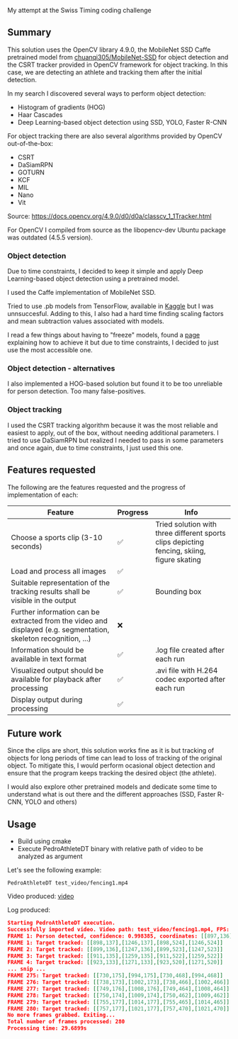 My attempt at the Swiss Timing coding challenge

## Summary
This solution uses the OpenCV library 4.9.0, the MobileNet SSD Caffe pretrained model from [chuanqi305/MobileNet-SSD](https://github.com/chuanqi305/MobileNet-SSD) for object detection and the CSRT tracker provided in OpenCV framework for object tracking.
In this case, we are detecting an athlete and tracking them after the initial detection.

In my search I discovered several ways to perform object detection:
* Histogram of gradients (HOG)
* Haar Cascades
* Deep Learning-based object detection using SSD, YOLO, Faster R-CNN

For object tracking there are also several algorithms provided by OpenCV out-of-the-box:
* CSRT
* DaSiamRPN
* GOTURN
* KCF
* MIL
* Nano
* Vit

Source: https://docs.opencv.org/4.9.0/d0/d0a/classcv_1_1Tracker.html

For OpenCV I compiled from source as the libopencv-dev Ubuntu package was outdated (4.5.5 version).

### Object detection

Due to time constraints, I decided to keep it simple and apply Deep Learning-based object detection using a pretrained model.

I used the Caffe implementation of MobileNet SSD. 

Tried to use .pb models from TensorFlow, available in [Kaggle](https://www.kaggle.com/models?task=16686&publisher=tensorflow) but I was unnsuccesful. Adding to this, I also had a hard time finding scaling factors and mean subtraction values associated with models.

I read a few things about having to "freeze" models, found a [page](https://docs.opencv.org/4.x/d1/d8f/tf_cls_tutorial_dnn_conversion.html) explaining how to achieve it but due to time constraints, I decided to just use the most accessible one.

### Object detection - alternatives
I also implemented a HOG-based solution but found it to be too unreliable for person detection. Too many false-positives.

### Object tracking
I used the CSRT tracking algorithm because it was the most reliable and easiest to apply, out of the box, without needing additional parameters.
I tried to use DaSiamRPN but realized I needed to pass in some parameters and once again, due to time constraints, I just used this one.


## Features requested
The following are the features requested and the progress of implementation of each:

|Feature|Progress|Info|
|---|---|---|
|Choose a sports clip (3-10 seconds)|✅|Tried solution with three different sports clips depicting fencing, skiing, figure skating|
|Load and process all images|✅|
|Suitable representation of the tracking results shall be visible in the output |✅|Bounding box|
|Further information can be extracted from the video and displayed (e.g. segmentation, skeleton recognition, ...)|❌|
|Information should be available in text format|✅|.log file created after each run|
|Visualized output should be available for playback after processing|✅|.avi file with H.264 codec exported after each run|
|Display output during processing|✅|


## Future work
Since the clips are short, this solution works fine as it is but tracking of objects for long periods of time can lead to loss of tracking of the original object. To mitigate this, I would perform ocasional object detection and ensure that the program keeps tracking the desired object (the athlete).

I would also explore other pretrained models and dedicate some time to understand what is out there and the different approaches (SSD, Faster R-CNN, YOLO and others)

## Usage
* Build using cmake
* Execute PedroAthleteDT binary with relative path of video to be analyzed as argument

Let's see the following example:

`PedroAthleteDT test_video/fencing1.mp4`

Video produced:
[video](output_01-04-2024_00-20-21.avi)

Log produced:
```json
Starting PedroAthleteDT execution.
Successfully imported video. Video path: test_video/fencing1.mp4, FPS: 30, Resolution: 1280x720
FRAME 1: Person detected, confidence: 0.998385, coordinates: [[897,136],[1245,136],[897,523],[1245,523]]
FRAME 1: Target tracked: [[898,137],[1246,137],[898,524],[1246,524]]
FRAME 2: Target tracked: [[899,136],[1247,136],[899,523],[1247,523]]
FRAME 3: Target tracked: [[911,135],[1259,135],[911,522],[1259,522]]
FRAME 4: Target tracked: [[923,133],[1271,133],[923,520],[1271,520]]
... snip ...
FRAME 275: Target tracked: [[730,175],[994,175],[730,468],[994,468]]
FRAME 276: Target tracked: [[738,173],[1002,173],[738,466],[1002,466]]
FRAME 277: Target tracked: [[749,176],[1008,176],[749,464],[1008,464]]
FRAME 278: Target tracked: [[750,174],[1009,174],[750,462],[1009,462]]
FRAME 279: Target tracked: [[755,177],[1014,177],[755,465],[1014,465]]
FRAME 280: Target tracked: [[757,177],[1021,177],[757,470],[1021,470]]
No more frames grabbed. Exiting...
Total number of frames processed: 280
Processing time: 29.6899s

```